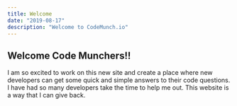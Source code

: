 ```yaml
---
title: Welcome
date: "2019-08-17"
description: "Welcome to CodeMunch.io"
---
```


## Welcome Code Munchers!!

I am so excited to work on this new site and create a place where new developers can get some quick and simple answers to their code questions. I have had so many developers take the time to help me out. This website is a way that I can give back.
